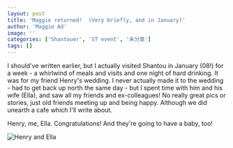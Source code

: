 ```yaml
---
layout: post
title: 'Maggie returned!  (Very briefly, and in January)'
author: 'Maggie Ad'
image: ''
categories: ['Shantouer', 'ST event', '未分类']
tags: []
---
```


I should've written earlier, but I actually visited Shantou in January (08!) for a week - a whirlwind of meals and visits and one night of hard drinking. It was for my friend Henry's wedding. I never actually made it to the wedding - had to get back up north the same day - but I spent time with him and his wife (Ella), and saw all my friends and ex-colleagues! No really great pics or stories, just old friends meeting up and being happy. Although we did unearth a cafe which I'll write about.

Henry, me, Ella. Congratulations! And they're going to have a baby, too! 

![Henry and Ella](http://farm3.static.flickr.com/2049/2330116679_ac8307f1fd.jpg)